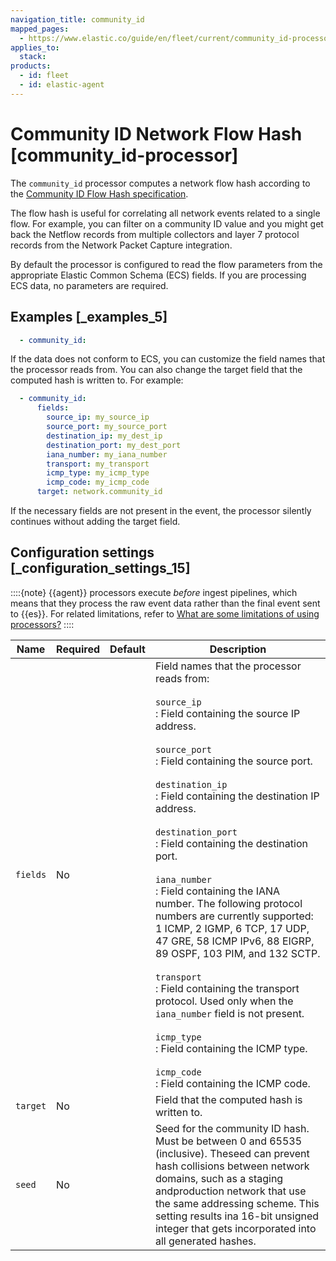 ```yaml
---
navigation_title: community_id
mapped_pages:
  - https://www.elastic.co/guide/en/fleet/current/community_id-processor.html
applies_to:
  stack:
products:
  - id: fleet
  - id: elastic-agent
---
```


# Community ID Network Flow Hash [community_id-processor]


The `community_id` processor computes a network flow hash according to the [Community ID Flow Hash specification](https://github.com/corelight/community-id-spec).

The flow hash is useful for correlating all network events related to a single flow. For example, you can filter on a community ID value and you might get back the Netflow records from multiple collectors and layer 7 protocol records from the Network Packet Capture integration.

By default the processor is configured to read the flow parameters from the appropriate Elastic Common Schema (ECS) fields. If you are processing ECS data, no parameters are required.


## Examples [_examples_5]

```yaml
  - community_id:
```

If the data does not conform to ECS, you can customize the field names that the processor reads from. You can also change the target field that the computed hash is written to. For example:

```yaml
  - community_id:
      fields:
        source_ip: my_source_ip
        source_port: my_source_port
        destination_ip: my_dest_ip
        destination_port: my_dest_port
        iana_number: my_iana_number
        transport: my_transport
        icmp_type: my_icmp_type
        icmp_code: my_icmp_code
      target: network.community_id
```

If the necessary fields are not present in the event, the processor silently continues without adding the target field.


## Configuration settings [_configuration_settings_15]

::::{note}
{{agent}} processors execute *before* ingest pipelines, which means that they process the raw event data rather than the final event sent to {{es}}. For related limitations, refer to [What are some limitations of using processors?](/reference/fleet/agent-processors.md#limitations)
::::


| Name | Required | Default | Description |
| --- | --- | --- | --- |
| `fields` | No |  | Field names that the processor reads from:<br><br>`source_ip`<br>:   Field containing the source IP address.<br><br>`source_port`<br>:   Field containing the source port.<br><br>`destination_ip`<br>:   Field containing the destination IP address.<br><br>`destination_port`<br>:   Field containing the destination port.<br><br>`iana_number`<br>:   Field containing the IANA number. The following protocol numbers are currently supported: 1 ICMP, 2 IGMP, 6 TCP, 17 UDP, 47 GRE, 58 ICMP IPv6, 88 EIGRP, 89 OSPF, 103 PIM, and 132 SCTP.<br><br>`transport`<br>:   Field containing the transport protocol. Used only when the `iana_number` field is not present.<br><br>`icmp_type`<br>:   Field containing the ICMP type.<br><br>`icmp_code`<br>:   Field containing the ICMP code.<br> |
| `target` | No |  | Field that the computed hash is written to. |
| `seed` | No |  | Seed for the community ID hash. Must be between 0 and 65535 (inclusive). Theseed can prevent hash collisions between network domains, such as a staging andproduction network that use the same addressing scheme. This setting results ina 16-bit unsigned integer that gets incorporated into all generated hashes. |

